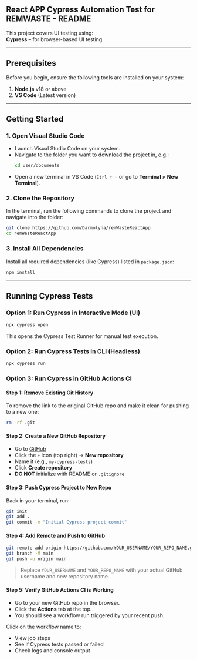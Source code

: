 ## React APP Cypress Automation Test for REMWASTE - README

This project covers UI testing using:  
**Cypress** – for browser-based UI testing

---

## Prerequisites

Before you begin, ensure the following tools are installed on your system:

1. **Node.js** v18 or above  
2. **VS Code** (Latest version)

---

## Getting Started

### 1. Open Visual Studio Code

- Launch Visual Studio Code on your system.  
- Navigate to the folder you want to download the project in, e.g.:  
  ```bash
  cd user/documents
  ```  
- Open a new terminal in VS Code (`Ctrl + ~` or go to **Terminal > New Terminal**).

### 2. Clone the Repository

In the terminal, run the following commands to clone the project and navigate into the folder:

```bash
git clone https://github.com/Darmolyna/remWasteReactApp
cd remWasteReactApp
```

### 3. Install All Dependencies

Install all required dependencies (like Cypress) listed in `package.json`:

```bash
npm install
```

---

## Running Cypress Tests

### Option 1: Run Cypress in Interactive Mode (UI)

```bash
npx cypress open
```

This opens the Cypress Test Runner for manual test execution.

### Option 2: Run Cypress Tests in CLI (Headless)

```bash
npx cypress run
```

### Option 3: Run Cypress in GitHub Actions CI

#### Step 1: Remove Existing Git History

To remove the link to the original GitHub repo and make it clean for pushing to a new one:

```bash
rm -rf .git
```

#### Step 2: Create a New GitHub Repository

- Go to [GitHub](https://github.com)
- Click the `+` icon (top right) → **New repository**
- Name it (e.g., `my-cypress-tests`)
- Click **Create repository**  
- **DO NOT** initialize with README or `.gitignore`

#### Step 3: Push Cypress Project to New Repo

Back in your terminal, run:

```bash
git init
git add .
git commit -m "Initial Cypress project commit"
```

#### Step 4: Add Remote and Push to GitHub

```bash
git remote add origin https://github.com/YOUR_USERNAME/YOUR_REPO_NAME.git
git branch -M main
git push -u origin main
```

> Replace `YOUR_USERNAME` and `YOUR_REPO_NAME` with your actual GitHub username and new repository name.

#### Step 5: Verify GitHub Actions CI is Working

- Go to your new GitHub repo in the browser.
- Click the **Actions** tab at the top.
- You should see a workflow run triggered by your recent push.

Click on the workflow name to:

- View job steps  
- See if Cypress tests passed or failed  
- Check logs and console output